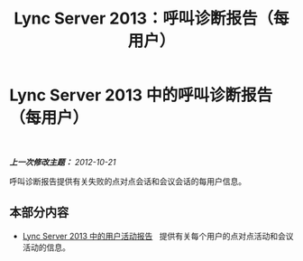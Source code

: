 ﻿---
title: Lync Server 2013：呼叫诊断报告（每用户）
TOCTitle: 呼叫诊断报告（每用户）
ms:assetid: 9da13470-001e-415f-b8c5-29b1f3b531ba
ms:mtpsurl: https://technet.microsoft.com/zh-cn/library/Gg615023(v=OCS.15)
ms:contentKeyID: 49313744
ms.date: 05/19/2016
mtps_version: v=OCS.15
ms.translationtype: HT
---

# Lync Server 2013 中的呼叫诊断报告（每用户）

 

_**上一次修改主题：** 2012-10-21_

呼叫诊断报告提供有关失败的点对点会话和会议会话的每用户信息。

## 本部分内容

  - [Lync Server 2013 中的用户活动报告](lync-server-2013-user-activity-report.md)   提供有关每个用户的点对点活动和会议活动的信息。

